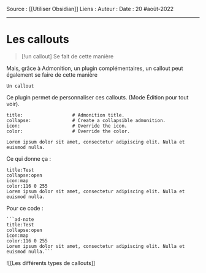 Source : [[Utiliser Obsidian]]
Liens :
Auteur :
Date : 20 #août-2022
***
# Les callouts
> [!un callout]
> Se fait de cette manière

Mais, grâce à Admonition, un plugin complémentaires, un callout peut également se faire de cette manière
```ad-note
Un callout
```
Ce plugin permet de personnaliser ces callouts. (Mode Édition pour tout voir).
```ad-<type> # Admonition type. See below for a list of available types.
title:                  # Admonition title.
collapse:               # Create a collapsible admonition.
icon:                   # Override the icon.
color:                  # Override the color.

Lorem ipsum dolor sit amet, consectetur adipiscing elit. Nulla et euismod nulla.
```
Ce qui donne ça :
```ad-note
title:Test
collapse:open
icon:map
color:116 0 255
Lorem ipsum dolor sit amet, consectetur adipiscing elit. Nulla et euismod nulla.

```
Pour ce code :

	```ad-note
	title:Test
	collapse:open
	icon:map
	color:116 0 255
	Lorem ipsum dolor sit amet, consectetur adipiscing elit. Nulla et euismod nulla.```
![[Les différents types de callouts]]